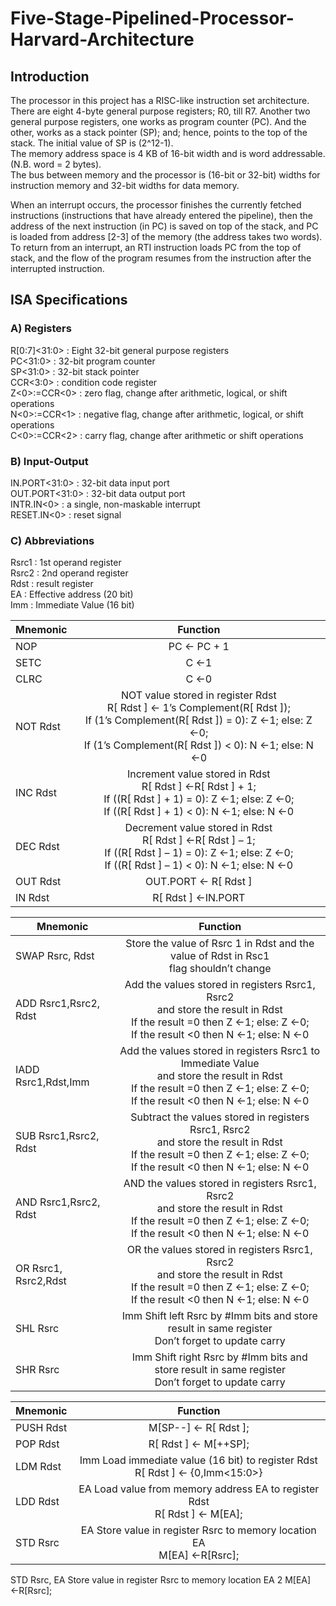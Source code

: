 # Five-Stage-Pipelined-Processor-Harvard-Architecture 
## Introduction
The processor in this project has a RISC-like instruction set architecture.  
There are eight 4-byte general purpose registers; R0, till R7. Another two general purpose registers, one works as program
counter (PC). And the other, works as a stack pointer (SP); and; hence, points to the top of the
stack. The initial value of SP is (2^12-1).   
The memory address space is 4 KB of 16-bit width and is word addressable. (N.B. word = 2 bytes).   
The bus between memory and the processor is (16-bit or 32-bit) widths for instruction memory and 32-bit widths for data memory.  

When an interrupt occurs, the processor finishes the currently fetched instructions (instructions that
have already entered the pipeline), then the address of the next instruction (in PC) is saved on top of
the stack, and PC is loaded from address [2-3] of the memory (the address takes two words). To
return from an interrupt, an RTI instruction loads PC from the top of stack, and the flow of the
program resumes from the instruction after the interrupted instruction.  

## ISA Specifications
### A) Registers
R[0:7]<31:0> : Eight 32-bit general purpose registers  
PC<31:0>     : 32-bit program counter  
SP<31:0>     : 32-bit stack pointer  
CCR<3:0>     : condition code register  
Z<0>:=CCR<0> : zero flag, change after arithmetic, logical, or shift operations  
N<0>:=CCR<1> : negative flag, change after arithmetic, logical, or shift operations  
C<0>:=CCR<2> : carry flag, change after arithmetic or shift operations  

### B) Input-Output
IN.PORT<31:0>  : 32-bit data input port  
OUT.PORT<31:0> : 32-bit data output port  
INTR.IN<0>     : a single, non-maskable interrupt  
RESET.IN<0>    : reset signal  

### C) Abbreviations
Rsrc1 : 1st operand register  
Rsrc2 : 2nd operand register   
Rdst  : result register  
EA    : Effective address (20 bit)  
Imm   : Immediate Value (16 bit)  

| Mnemonic      | Function      | 
| ------------- |:-------------:| 
| NOP           |  PC ← PC + 1  |  
| SETC          | C ←1      | 
| CLRC          | C ←0      | 
| NOT Rdst      | NOT value stored in register Rdst<br> R[ Rdst ] ← 1’s Complement(R[ Rdst ]);<br>If (1’s Complement(R[ Rdst ]) = 0): Z ←1; else: Z ←0;<br>  If (1’s Complement(R[ Rdst ]) < 0): N ←1; else: N ←0|   
| INC Rdst      | Increment value stored in Rdst<br> R[ Rdst ] ←R[ Rdst ] + 1;<br> If ((R[ Rdst ] + 1) = 0): Z ←1; else: Z ←0;<br> If ((R[ Rdst ] + 1) < 0): N ←1; else: N ←0|  
| DEC Rdst      | Decrement value stored in Rdst<br>R[ Rdst ] ←R[ Rdst ] – 1; <br>If ((R[ Rdst ] – 1) = 0): Z ←1; else: Z ←0;<br>If ((R[ Rdst ] – 1) < 0): N ←1; else: N ←0|  
| OUT Rdst      | OUT.PORT ← R[ Rdst ]| 
| IN Rdst       | R[ Rdst ] ←IN.PORT| 


| Mnemonic      | Function      | 
| ------------- |:-------------:| 
| SWAP Rsrc, Rdst|  Store the value of Rsrc 1 in Rdst and the value of Rdst in Rsc1<br>flag shouldn’t change|  
| ADD Rsrc1,Rsrc2, Rdst| Add the values stored in registers Rsrc1, Rsrc2<br>and store the result in Rdst<br>If the result =0 then Z ←1; else: Z ←0;<br>If the result <0 then N ←1; else: N ←0| 
| IADD Rsrc1,Rdst,Imm| Add the values stored in registers Rsrc1 to Immediate Value<br>and store the result in Rdst<br>If the result =0 then Z ←1; else: Z ←0;<br>If the result <0 then N ←1; else: N ←0|  
| SUB Rsrc1,Rsrc2, Rdst| Subtract the values stored in registers Rsrc1, Rsrc2<br>and store the result in Rdst<br>If the result =0 then Z ←1; else: Z ←0;<br>If the result <0 then N ←1; else: N ←0|    
| AND Rsrc1,Rsrc2, Rdst| AND the values stored in registers Rsrc1, Rsrc2<br>and store the result in Rdst<br>If the result =0 then Z ←1; else: Z ←0;<br>If the result <0 then N ←1; else: N ←0|  
| OR Rsrc1, Rsrc2,Rdst| OR the values stored in registers Rsrc1, Rsrc2<br>and store the result in Rdst<br>If the result =0 then Z ←1; else: Z ←0;<br>If the result <0 then N ←1; else: N ←0|  
| SHL Rsrc      | Imm Shift left Rsrc by #Imm bits and store result in same register<br>Don’t forget to update carry| 
| SHR Rsrc      | Imm Shift right Rsrc by #Imm bits and store result in same register<br>Don’t forget to update carry| 



| Mnemonic      | Function      | 
| ------------- |:-------------:| 
| PUSH Rdst|  M[SP--] ← R[ Rdst ];|  
| POP Rdst| R[ Rdst ] ← M[++SP];| 
| LDM Rdst| Imm Load immediate value (16 bit) to register Rdst<br> R[ Rdst ] ← {0,Imm<15:0>}|  
| LDD Rdst| EA Load value from memory address EA to register Rdst<br> R[ Rdst ] ← M[EA];|    
| STD Rsrc| EA Store value in register Rsrc to memory location EA<br> M[EA] ←R[Rsrc];|  




STD Rsrc, EA Store value in register Rsrc to memory location EA
2
M[EA] ←R[Rsrc]; 
